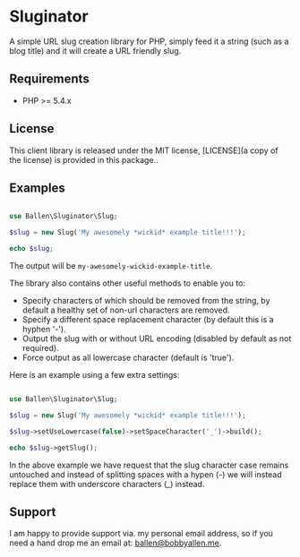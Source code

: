 Sluginator
==========

A simple URL slug creation library for PHP, simply feed it a string (such as a blog title) and it will create a URL friendly slug.

Requirements
------------

* PHP >= 5.4.x

License
-------

This client library is released under the MIT license, [LICENSE](a copy of the license) is provided in this package..

Examples
--------

```php

use Ballen\Sluginator\Slug;

$slug = new Slug('My awesomely *wickid* example title!!!');

echo $slug;

```

The output will be ``my-awesomely-wickid-example-title``.

The library also contains other useful methods to enable you to:

* Specify characters of which should be removed from the string, by default a healthy set of non-url characters are removed.
* Specify a different space replacement character (by default this is a hyphen '-').
* Output the slug with or without URL encoding (disabled by default as not required).
* Force output as all lowercase character (default is 'true').

Here is an example using a few extra settings:

```php

use Ballen\Sluginator\Slug;

$slug = new Slug('My awesomely *wickid* example title!!!');

$slug->setUseLowercase(false)->setSpaceCharacter('_')->build();

echo $slug->getSlug();
```

In the above example we have request that the slug character case remains untouched and instead of splitting spaces with a hypen (-) we will instead replace them with underscore characters (_) instead.

Support
-------

I am happy to provide support via. my personal email address, so if you need a hand drop me an email at: [ballen@bobbyallen.me]().